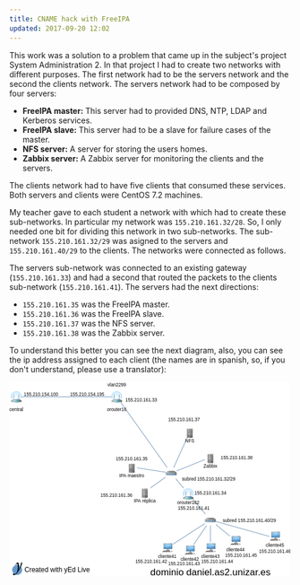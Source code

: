 ```yaml
---
title: CNAME hack with FreeIPA
updated: 2017-09-20 12:02
---
```



This work was a solution to a problem that came up in the subject's project System Administration 2. In that project I had to create two networks with different purposes. The first network had to be the servers network and the second the clients network. The servers network had to be composed by four servers:

- **FreeIPA master:** This server had to provided DNS, NTP, LDAP and Kerberos services.
- **FreeIPA slave:** This server had to be a slave for failure cases of the master.
- **NFS server:** A server for storing the users homes.
- **Zabbix server:** A Zabbix server for monitoring the clients and the servers.

The clients network had to have five clients that consumed these services. Both servers and clients were CentOS 7.2 machines.


My teacher gave to each student a network with which had to create these sub-networks. In particular my network was `155.210.161.32/28`. So, I only needed one bit for dividing this network in two sub-networks. The sub-network `155.210.161.32/29` was asigned to the servers and `155.210.161.40/29` to the clients. The networks were connected as follows.

The servers sub-network was connected to an existing gateway (`155.210.161.33`) and had a second that routed the packets to the clients sub-network (`155.210.161.41`). The servers had the next directions:

- `155.210.161.35` was the FreeIPA master.
- `155.210.161.36` was the FreeIPA slave.
- `155.210.161.37` was the NFS server.
- `155.210.161.38` was the Zabbix server.


To understand this better you can see the next diagram, also, you can see the ip address assigned to each client (the names are in spanish, so, if you don't understand, please use a translator):

![Diagram](../postsImages/CNAME-hack-with-FreeIPA/network_diagram.png)



